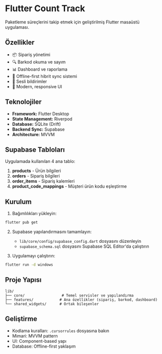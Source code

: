 # Flutter Count Track

Paketleme süreçlerini takip etmek için geliştirilmiş Flutter masaüstü uygulaması.

## Özellikler

- 📦 Sipariş yönetimi
- 🔍 Barkod okuma ve sayım
- 📊 Dashboard ve raporlama
- 🔄 Offline-first hibrit sync sistemi
- 🎵 Sesli bildirimler
- 📱 Modern, responsive UI

## Teknolojiler

- **Framework:** Flutter Desktop
- **State Management:** Riverpod
- **Database:** SQLite (Drift)
- **Backend Sync:** Supabase
- **Architecture:** MVVM

## Supabase Tabloları

Uygulamada kullanılan 4 ana tablo:

1. **products** - Ürün bilgileri
2. **orders** - Sipariş bilgileri  
3. **order_items** - Sipariş kalemleri
4. **product_code_mappings** - Müşteri ürün kodu eşleştirme

## Kurulum

1. Bağımlılıkları yükleyin:
```bash
flutter pub get
```

2. Supabase yapılandırmasını tamamlayın:
   - `lib/core/config/supabase_config.dart` dosyasını düzenleyin
   - `supabase_schema.sql` dosyasını Supabase SQL Editor'da çalıştırın

3. Uygulamayı çalıştırın:
```bash
flutter run -d windows
```

## Proje Yapısı

```
lib/
├── core/                 # Temel servisler ve yapılandırma
├── features/            # Ana özellikler (sipariş, barkod, dashboard)
└── shared_widgets/      # Ortak bileşenler
```

## Geliştirme

- Kodlama kuralları: `.cursorrules` dosyasına bakın
- Mimari: MVVM pattern
- UI: Component-based yapı
- Database: Offline-first yaklaşım
